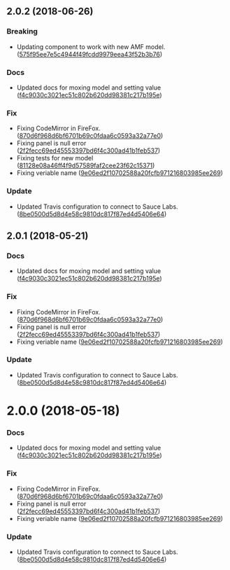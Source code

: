 <a name="2.0.2"></a>
## 2.0.2 (2018-06-26)


### Breaking

* Updating component to work with new AMF model. ([575f95ee7e5c4944f49fcdd9979eea43f52b3b76](https://github.com/advanced-rest-client/api-headers-editor/commit/575f95ee7e5c4944f49fcdd9979eea43f52b3b76))

### Docs

* Updated docs for moxing model and setting value ([f4c9030c3021ec51c802b620dd98381c217b195e](https://github.com/advanced-rest-client/api-headers-editor/commit/f4c9030c3021ec51c802b620dd98381c217b195e))

### Fix

* Fixing CodeMirror in FireFox. ([870d6f968d6bf6701b69c0fdaa6c0593a32a77e0](https://github.com/advanced-rest-client/api-headers-editor/commit/870d6f968d6bf6701b69c0fdaa6c0593a32a77e0))
* Fixing panel is null error ([2f2fecc69ed45553397bd6f4c300ad41b1feb537](https://github.com/advanced-rest-client/api-headers-editor/commit/2f2fecc69ed45553397bd6f4c300ad41b1feb537))
* Fixing tests for new model ([81128e08a46ff4f9d57589faf2cee23f62c15371](https://github.com/advanced-rest-client/api-headers-editor/commit/81128e08a46ff4f9d57589faf2cee23f62c15371))
* Fixing veriable name ([9e06ed2f10702588a20fcfb971216803985ee269](https://github.com/advanced-rest-client/api-headers-editor/commit/9e06ed2f10702588a20fcfb971216803985ee269))

### Update

* Updated Travis configuration to connect to Sauce Labs. ([8be0500d5d8d4e58c9810dc817f87ed4d5406e64](https://github.com/advanced-rest-client/api-headers-editor/commit/8be0500d5d8d4e58c9810dc817f87ed4d5406e64))



<a name="2.0.1"></a>
## 2.0.1 (2018-05-21)


### Docs

* Updated docs for moxing model and setting value ([f4c9030c3021ec51c802b620dd98381c217b195e](https://github.com/advanced-rest-client/api-headers-editor/commit/f4c9030c3021ec51c802b620dd98381c217b195e))

### Fix

* Fixing CodeMirror in FireFox. ([870d6f968d6bf6701b69c0fdaa6c0593a32a77e0](https://github.com/advanced-rest-client/api-headers-editor/commit/870d6f968d6bf6701b69c0fdaa6c0593a32a77e0))
* Fixing panel is null error ([2f2fecc69ed45553397bd6f4c300ad41b1feb537](https://github.com/advanced-rest-client/api-headers-editor/commit/2f2fecc69ed45553397bd6f4c300ad41b1feb537))
* Fixing veriable name ([9e06ed2f10702588a20fcfb971216803985ee269](https://github.com/advanced-rest-client/api-headers-editor/commit/9e06ed2f10702588a20fcfb971216803985ee269))

### Update

* Updated Travis configuration to connect to Sauce Labs. ([8be0500d5d8d4e58c9810dc817f87ed4d5406e64](https://github.com/advanced-rest-client/api-headers-editor/commit/8be0500d5d8d4e58c9810dc817f87ed4d5406e64))



<a name="2.0.0"></a>
# 2.0.0 (2018-05-18)


### Docs

* Updated docs for moxing model and setting value ([f4c9030c3021ec51c802b620dd98381c217b195e](https://github.com/advanced-rest-client/api-headers-editor/commit/f4c9030c3021ec51c802b620dd98381c217b195e))

### Fix

* Fixing CodeMirror in FireFox. ([870d6f968d6bf6701b69c0fdaa6c0593a32a77e0](https://github.com/advanced-rest-client/api-headers-editor/commit/870d6f968d6bf6701b69c0fdaa6c0593a32a77e0))
* Fixing panel is null error ([2f2fecc69ed45553397bd6f4c300ad41b1feb537](https://github.com/advanced-rest-client/api-headers-editor/commit/2f2fecc69ed45553397bd6f4c300ad41b1feb537))
* Fixing veriable name ([9e06ed2f10702588a20fcfb971216803985ee269](https://github.com/advanced-rest-client/api-headers-editor/commit/9e06ed2f10702588a20fcfb971216803985ee269))

### Update

* Updated Travis configuration to connect to Sauce Labs. ([8be0500d5d8d4e58c9810dc817f87ed4d5406e64](https://github.com/advanced-rest-client/api-headers-editor/commit/8be0500d5d8d4e58c9810dc817f87ed4d5406e64))



